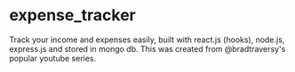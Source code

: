 # expense_tracker
Track your income and expenses easily, built with react.js (hooks), node.js, express.js and stored in mongo db. This was created from @bradtraversy's popular youtube series.
